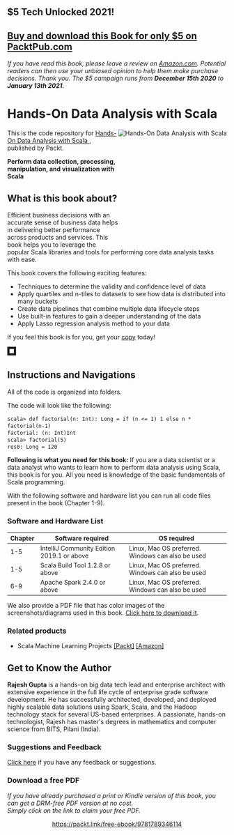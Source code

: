 ## $5 Tech Unlocked 2021!
[Buy and download this Book for only $5 on PacktPub.com](https://www.packtpub.com/product/hands-on-data-analysis-with-scala/9781789346114)
-----
*If you have read this book, please leave a review on [Amazon.com](https://www.amazon.com/gp/product/1789346118).     Potential readers can then use your unbiased opinion to help them make purchase decisions. Thank you. The $5 campaign         runs from __December 15th 2020__ to __January 13th 2021.__*

# Hands-On Data Analysis with Scala 

<a href="https://prod.packtpub.com/in/big-data-and-business-intelligence/hands-data-analysis-scala?utm_source=github&utm_medium=repository&utm_campaign="><img src="https://prod.packtpub.com/media/catalog/product/cache/e4d64343b1bc593f1c5348fe05efa4a6/b/1/b10917_mockupcover.png" alt="Hands-On Data Analysis with Scala " height="256px" align="right"></a>

This is the code repository for [Hands-On Data Analysis with Scala ](https://prod.packtpub.com/in/big-data-and-business-intelligence/hands-data-analysis-scala?utm_source=github&utm_medium=repository&utm_campaign=), published by Packt.

**Perform data collection, processing, manipulation, and visualization with Scala**

## What is this book about?
Efficient business decisions with an accurate sense of business data helps in delivering better performance across products and services. This book helps you to leverage the popular Scala libraries and tools for performing core data analysis tasks with ease.

This book covers the following exciting features:
* Techniques to determine the validity and confidence level of data
* Apply quartiles and n-tiles to datasets to see how data is distributed into many buckets
* Create data pipelines that combine multiple data lifecycle steps
* Use built-in features to gain a deeper understanding of the data
* Apply Lasso regression analysis method to your data

If you feel this book is for you, get your [copy](https://www.amazon.com/dp/1789346118) today!

<a href="https://www.packtpub.com/?utm_source=github&utm_medium=banner&utm_campaign=GitHubBanner"><img src="https://raw.githubusercontent.com/PacktPublishing/GitHub/master/GitHub.png" 
alt="https://www.packtpub.com/" border="5" /></a>

## Instructions and Navigations
All of the code is organized into folders. 

The code will look like the following:
```
scala> def factorial(n: Int): Long = if (n <= 1) 1 else n * factorial(n-1)
factorial: (n: Int)Int
scala> factorial(5)
res0: Long = 120
```

**Following is what you need for this book:**
If you are a data scientist or a data analyst who wants to learn how to perform data analysis using Scala, this book is for you. All you need is knowledge of the basic fundamentals of Scala programming.

With the following software and hardware list you can run all code files present in the book (Chapter 1-9).
### Software and Hardware List
| Chapter  | Software required                          | OS required                                       |
| -------- | ------------------------------------       | ------------------------------------------------- |
| 1-5      | IntelliJ Community Edition 2019.1 or above | Linux, Mac OS preferred. Windows can also be used |
| 1-5      | Scala Build Tool 1.2.8 or above            | Linux, Mac OS preferred. Windows can also be used |
| 6-9      | Apache Spark 2.4.0 or above                | Linux, Mac OS preferred. Windows can also be used |

We also provide a PDF file that has color images of the screenshots/diagrams used in this book. [Click here to download it](https://www.packtpub.com/sites/default/files/downloads/9781789346114_ColorImages.pdf).

### Related products
* Scala Machine Learning Projects [[Packt]](https://www.packtpub.com/big-data-and-business-intelligence/scala-machine-learning-projects?utm_source=github&utm_medium=repository&utm_campaign=) [[Amazon]](https://www.amazon.com/dp/1788479041)


## Get to Know the Author
**Rajesh Gupta** is a hands-on big data tech lead and enterprise architect with extensive experience in the full life cycle of enterprise grade software development. He has successfully architected, developed, and deployed highly scalable data solutions using Spark, Scala, and the Hadoop technology stack for several US-based enterprises. A passionate, hands-on technologist, Rajesh has master's degrees in mathematics and computer science from BITS, Pilani (India).



### Suggestions and Feedback
[Click here](https://docs.google.com/forms/d/e/1FAIpQLSdy7dATC6QmEL81FIUuymZ0Wy9vH1jHkvpY57OiMeKGqib_Ow/viewform) if you have any feedback or suggestions.


### Download a free PDF

 <i>If you have already purchased a print or Kindle version of this book, you can get a DRM-free PDF version at no cost.<br>Simply click on the link to claim your free PDF.</i>
<p align="center"> <a href="https://packt.link/free-ebook/9781789346114">https://packt.link/free-ebook/9781789346114 </a> </p>